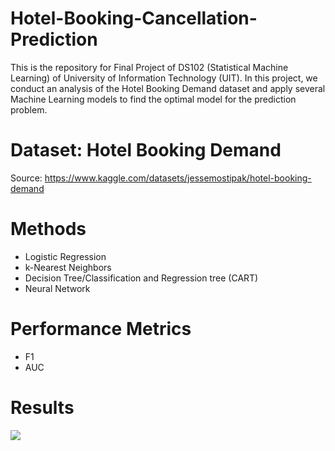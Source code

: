 # Hotel-Booking-Cancellation-Prediction
This is the repository for Final Project of DS102 (Statistical Machine Learning) of University of Information Technology (UIT).
In this project, we conduct an analysis of the Hotel Booking Demand dataset and apply several Machine Learning models to find the optimal model for the prediction problem. 

# Dataset: Hotel Booking Demand
Source: https://www.kaggle.com/datasets/jessemostipak/hotel-booking-demand

# Methods 
- Logistic Regression
- k-Nearest Neighbors
- Decision Tree/Classification and Regression tree (CART)
- Neural Network

# Performance Metrics
- F1
- AUC

# Results

<img src="https://user-images.githubusercontent.com/125748873/219872565-6d4015fd-88aa-4392-8fb2-fcccfa9fc606.png">

